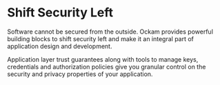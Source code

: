 # Shift Security Left

Software cannot be secured from the outside. Ockam provides powerful building blocks to shift security left and make it an integral part of application design and development.

Application layer trust guarantees along with tools to manage keys, credentials and authorization policies give you granular control on the security and privacy properties of your application.
